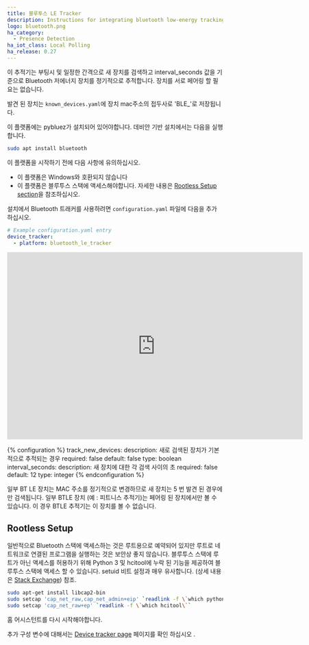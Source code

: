 ```yaml
---
title: 블루투스 LE Tracker
description: Instructions for integrating bluetooth low-energy tracking within Home Assistant.
logo: bluetooth.png
ha_category:
  - Presence Detection
ha_iot_class: Local Polling
ha_release: 0.27
---
```


이 추적기는 부팅시 및 일정한 간격으로 새 장치를 검색하고 interval_seconds 값을 기준으로 Bluetooth 저에너지 장치를 정기적으로 추적합니다. 장치를 서로 페어링 할 필요는 없습니다.

발견 된 장치는 `known_devices.yaml`에 장치 mac주소의 접두사로 'BLE_'로 저장됩니다.

이 플랫폼에는 pybluez가 설치되어 있어야합니다. 데비안 기반 설치에서는 다음을 실행합니다. 

```bash
sudo apt install bluetooth
```

이 플랫폼을 시작하기 전에 다음 사항에 유의하십시오.

 - 이 플랫폼은 Windows와 호환되지 않습니다
 - 이 플랫폼은 블루투스 스택에 액세스해야합니다. 자세한 내용은 [Rootless Setup section](#rootless-setup)을 참조하십시오.

설치에서 Bluetooth 트래커를 사용하려면 `configuration.yaml` 파일에 다음을 추가 하십시오.

```yaml
# Example configuration.yaml entry
device_tracker:
  - platform: bluetooth_le_tracker
```

<iframe width="690" height="437" src="https://www.youtube.com/embed/oBkahrDfUFE" frameborder="0" allow="accelerometer; autoplay; encrypted-media; gyroscope; picture-in-picture" allowfullscreen></iframe>

{% configuration %}
track_new_devices:
  description: 새로 검색된 장치가 기본적으로 추적되는 경우
  required: false
  default: false
  type: boolean
interval_seconds:
  description: 새 장치에 대한 각 검색 사이의 초
  required: false
  default: 12
  type: integer
{% endconfiguration %}

일부 BT LE 장치는 MAC 주소를 정기적으로 변경하므로 새 장치는 5 번 발견 된 경우에만 검색됩니다. 일부 BTLE 장치 (예 : 피트니스 추적기)는 페어링 된 장치에서만 볼 수 있습니다. 이 경우 BTLE 추적기는 이 장치를 볼 수 없습니다.

## Rootless Setup

일반적으로 Bluetooth 스택에 액세스하는 것은 루트용으로 예약되어 있지만 루트로 네트워크로 연결된 프로그램을 실행하는 것은 보안상 좋지 않습니다. 블루투스 스택에 루트가 아닌 액세스를 허용하기 위해 Python 3 및 hcitool에 누락 된 기능을 제공하여 블루투스 스택에 액세스 할 수 있습니다. setuid 비트 설정과 매우 유사합니다. (상세 내용은 [Stack Exchange](https://unix.stackexchange.com/questions/96106/bluetooth-le-scan-as-non-root)) 참조.

```bash
sudo apt-get install libcap2-bin
sudo setcap 'cap_net_raw,cap_net_admin+eip' `readlink -f \`which python3\``
sudo setcap 'cap_net_raw+ep' `readlink -f \`which hcitool\``
```

홈 어시스턴트를 다시 시작해야합니다.

추가 구성 변수에 대해서는 [Device tracker page](/integrations/device_tracker/) 페이지를 확인 하십시오 .